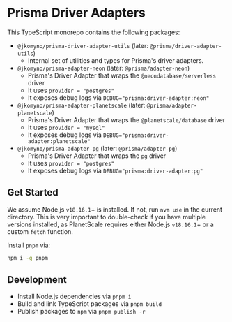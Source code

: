 # Prisma Driver Adapters

This TypeScript monorepo contains the following packages:
- `@jkomyno/prisma-driver-adapter-utils` (later: `@prisma/driver-adapter-utils`)
  - Internal set of utilities and types for Prisma's driver adapters.
- `@jkomyno/prisma-adapter-neon` (later: `@prisma/adapter-neon`)
  - Prisma's Driver Adapter that wraps the `@neondatabase/serverless` driver
  - It uses `provider = "postgres"`
  - It exposes debug logs via `DEBUG="prisma:driver-adapter:neon"`
- `@jkomyno/prisma-adapter-planetscale` (later: `@prisma/adapter-planetscale`)
  - Prisma's Driver Adapter that wraps the `@planetscale/database` driver
  - It uses `provider = "mysql"`
  - It exposes debug logs via `DEBUG="prisma:driver-adapter:planetscale"`
- `@jkomyno/prisma-adapter-pg` (later: `@prisma/adapter-pg`)
  - Prisma's Driver Adapter that wraps the `pg` driver
  - It uses `provider = "postgres"`
  - It exposes debug logs via `DEBUG="prisma:driver-adapter:pg"`

## Get Started

We assume Node.js `v18.16.1`+ is installed. If not, run `nvm use` in the current directory.
This is very important to double-check if you have multiple versions installed, as PlanetScale requires either Node.js `v18.16.1`+ or a custom `fetch` function.

Install `pnpm` via:

```sh
npm i -g pnpm
```

## Development

- Install Node.js dependencies via `pnpm i`
- Build and link TypeScript packages via `pnpm build`
- Publish packages to `npm` via `pnpm publish -r`

